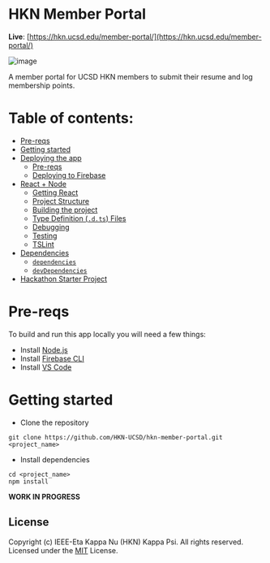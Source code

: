 # HKN Member Portal

**Live**: [https://hkn.ucsd.edu/member-portal/](https://hkn.ucsd.edu/member-portal/)

![image](https://user-images.githubusercontent.com/24837420/59990971-24023d80-95fa-11e9-94a5-cfd33a3dea64.png)

A member portal for UCSD HKN members to submit their resume and log membership points.

# Table of contents:

- [Pre-reqs](#pre-reqs)
- [Getting started](#getting-started)
- [Deploying the app](#deploying-the-app)
	- [Pre-reqs](#pre-reqs-1)
	- [Deploying to Firebase](#deploying-to-azure-app-service)
- [React + Node](#typescript--node)
	- [Getting React](#getting-typescript)
	- [Project Structure](#project-structure)
	- [Building the project](#building-the-project)
	- [Type Definition (`.d.ts`) Files](#type-definition-dts-files)
	- [Debugging](#debugging)
	- [Testing](#testing)
	- [TSLint](#tslint)
- [Dependencies](#dependencies)
	- [`dependencies`](#dependencies-1)
	- [`devDependencies`](#devdependencies)
- [Hackathon Starter Project](#hackathon-starter-project)

# Pre-reqs
To build and run this app locally you will need a few things:

- Install [Node.js](https://nodejs.org/en/)
- Install [Firebase CLI](https://github.com/firebase/firebase-tools/)
- Install [VS Code](https://code.visualstudio.com/)

# Getting started
- Clone the repository
```
git clone https://github.com/HKN-UCSD/hkn-member-portal.git <project_name>
```
- Install dependencies
```
cd <project_name>
npm install
```

**WORK IN PROGRESS**

## License
Copyright (c) IEEE-Eta Kappa Nu (HKN) Kappa Psi. All rights reserved.
Licensed under the [MIT](LICENSE) License.